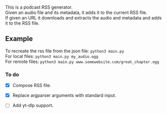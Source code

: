 This is a podcast RSS generator.  
Given an audio file and its metadata, it adds it to the current RSS file.  
If given an URL it downloads and extracts the audio and metadata and adds it to the RSS file.

## Example
To recreate the rss file from the json file: `python3 main.py`  
For local files: `python3 main.py my_audio.ogg`  
For remote files: `python3 main.py www.somewebsite.com/great_chapter.ogg`  


### To do
- [X] Compose RSS file.
- [x] Replace argparser arguments with standard input.
- [ ] Add yt-dlp support.

